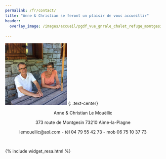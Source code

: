 ```yaml
---
permalink: /fr/contact/
title: "Anne & Christian se feront un plaisir de vous accueillir"
header:
  overlay_image: /images/accueil/pgdf_vue_gnrale_chalet_refuge_montgesin_Plagne.jpg

---
```


<img src="/images/contact/nous.JPG" alt="" width="200" height="200" />
{: .text-center}


<p style="text-align: center;">Anne &amp; Christian Le Mouëllic</p>
<p style="text-align: center;">373 route de Montgesin 73210 Aime-la-Plagne</p>
<p style="text-align: center;">lemouellic@aol.com - tél 04 79 55 42 73 - mob 06 75 10 37 73</p>
<p style="text-align: center;"> </p>

{% include widget_resa.html %}
